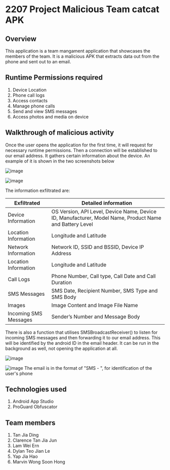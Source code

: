 # 2207 Project Malicious Team catcat APK


## Overview
This application is a team mangament application that showcases the members of the team. It is a malicious APK that extracts data out from the phone and sent out to an email.

## Runtime Permissions required
1. Device Location
2. Phone call logs
3. Access contacts
4. Manage phone calls
5. Send and view SMS messages
6. Access photos and media on device

## Walkthrough of malicious activity
Once the user opens the application for the first time, it will request for necessary runtime permissions. Then a connection will be established to our email address. It gathers certain information about the device. An example of it is shown in the two screenshots below

![image](https://user-images.githubusercontent.com/91510432/219681771-f0cbfccc-b96b-4fe6-ab29-f8af637a8f3c.png)

![image](https://user-images.githubusercontent.com/91510432/219682084-bd23c11b-84cd-41d0-ac25-6ff5fea60869.png)

The information exfiltrated are:

| Exfiltrated | Detailed information |
| ------------- | ------------- |
| Device Information | OS Version, API Level, Device Name, Device ID, Manufacturer, Model Name, Product Name and Battery Level |
| Location Information | Longitude and Latitude  |
| Network Information  | Network ID, SSID and BSSID, Device IP Address  |
| Location Information | Longitude and Latitude  |
| Call Logs | Phone Number, Call type, Call Date and Call Duration  |
| SMS Messages | SMS Date, Recipient Number, SMS Type and SMS Body  |
| Images | Image Content and Image File Name  |
| Incoming SMS Messages | Sender’s Number and Message Body  |


There is also a function that utilises SMSBroadcastReceiver() to listen for incoming SMS messages and then forwarding it to our email address. This will be identified by the android ID in the email header. It can be run in the background as well, not opening the application at all.

![image](https://user-images.githubusercontent.com/91510432/219682347-9b5e0e1b-04d0-4030-9085-f7080ca91ec9.png)

![image](https://user-images.githubusercontent.com/91510432/219682425-3615bb14-e89d-4c50-bf62-4e205e4ecc20.png)
The email is in the format of "SMS - <AndroidID>", for identification of the user's phone

## Technologies used
1. Android App Studio
2. ProGuard Obfuscator

## Team members
1. Tan Jia Ding
2. Clarence Tan Jia Jun
3. Lam Wei Ern
4. Dylan Teo Jian Le
5. Yap Jia Hao
6. Marvin Wong Soon Hong
  
